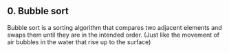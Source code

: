 ## 0. Bubble sort
Bubble sort is a sorting algorithm that compares two adjacent elements and swaps them until they are in the intended order.
(Just like the movement of air bubbles in the water that rise up to the surface)
